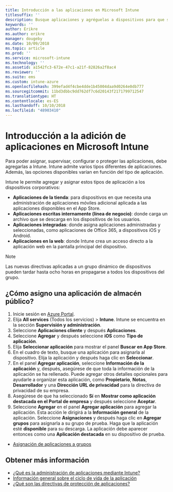 ```yaml
---
title: Introducción a las aplicaciones en Microsoft Intune
titlesuffix: ''
description: Busque aplicaciones y agréguelas a dispositivos para que sus recursos puedan trabajar.
keywords: ''
author: Erikre
ms.author: erikre
manager: dougeby
ms.date: 10/09/2018
ms.topic: article
ms.prod: ''
ms.service: microsoft-intune
ms.technology: ''
ms.assetid: a1542fc3-672e-47c1-a21f-82826a2f8ac4
ms.reviewer: ''
ms.suite: ems
ms.custom: intune-azure
ms.openlocfilehash: 399efad4f4cbe4dde1b45004daa9d0264e0db777
ms.sourcegitcommit: 11bd3dbbc9dd762df7c6d20143f2171799712547
ms.translationtype: HT
ms.contentlocale: es-ES
ms.lasthandoff: 10/10/2018
ms.locfileid: "48903410"
---
```

# <a name="get-started-with-adding-apps-in-microsoft-intune"></a>Introducción a la adición de aplicaciones en Microsoft Intune

Para poder asignar, supervisar, configurar o proteger las aplicaciones, debe agregarlas a Intune. Intune admite varios tipos diferentes de aplicaciones. Además, las opciones disponibles varían en función del tipo de aplicación.

Intune le permite agregar y asignar estos tipos de aplicación a los dispositivos corporativos:
- **Aplicaciones de la tienda**: para dispositivos en que necesita una administración de aplicaciones móviles adicional aplicada a las aplicaciones disponibles en el App Store.
- **Aplicaciones escritas internamente (línea de negocio)**: donde carga un archivo que se descarga en los dispositivos de los usuarios.
- **Aplicaciones integradas**: donde asigna aplicaciones administradas y seleccionadas, como aplicaciones de Office 365, a dispositivos iOS y Android.
- **Aplicaciones en la web**: donde Intune crea un acceso directo a la aplicación web en la pantalla principal del dispositivo.

> [!NOTE]
> Las nuevas directivas aplicadas a un grupo dinámico de dispositivos pueden tardar hasta ocho horas en propagarse a todos los dispositivos del grupo.

## <a name="how-do-i-assign-a-public-store-app"></a>¿Cómo asigno una aplicación de almacén público?

1. Inicie sesión en [Azure Portal](https://portal.azure.com).
2. Elija **All services** (Todos los servicios)  > **Intune**. Intune se encuentra en la sección **Supervisión y administración**.
3. Seleccione **Aplicaciones cliente** y después **Aplicaciones**.
4. Seleccione **Agregar** y después seleccione **iOS** como **Tipo de aplicación**.
5. Elija **Seleccionar aplicación** para mostrar el panel **Buscar en App Store**.
6. En el cuadro de texto, busque una aplicación para asignarla al dispositivo. Elija la aplicación y después haga clic en **Seleccionar**.
7. En el panel **Agregar aplicación**, seleccione **Información de la aplicación** y, después, asegúrese de que toda la información de la aplicación se ha rellenado. Puede agregar otros detalles opcionales para ayudarle a organizar esta aplicación, como **Propietario**, **Notas**, **Desarrollador** y una **Dirección URL de privacidad** para la directiva de privacidad de su empresa.
8. Asegúrese de que ha seleccionado **Sí** en **Mostrar como aplicación destacada en el Portal de empresa** y después seleccione **Aceptar**.
9. Seleccione **Agregar** en el panel **Agregar aplicación** para agregar la aplicación. Esta acción le dirigirá a la **Información general** de la aplicación. Seleccione **Asignaciones** y después haga clic en **Agregar grupos** para asignarla a su grupo de prueba. Haga que la aplicación esté **disponible** para su descarga. La aplicación debe aparecer entonces como una **Aplicación destacada** en su dispositivo de prueba.


- [Asignación de aplicaciones a grupos](apps-deploy.md)

## <a name="learn-more"></a>Obtener más información

* [¿Qué es la administración de aplicaciones mediante Intune?](app-management.md)
* [Información general sobre el ciclo de vida de la aplicación](app-lifecycle.md)
* [¿Qué son las directivas de protección de aplicaciones?](app-protection-policy.md)
